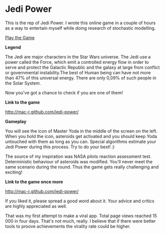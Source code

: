 # Jedi Power

This is the rep of Jedi Power. I wrote this online game in a couple of hours as a way to entertain myself while doing research of stochastic modelling.

[Play the Game](http://mac-r.github.com/jedi-power/ "Jedi Power")

**Legend**

The Jedi are major characters in the Star Wars universe. The Jedi use a power called the Force, which emit a controlled energy flow in order to serve and protect the Galactic Republic and the galaxy at large from conflict or governmental instability.The best of Human being can have not more than 47% of this universal energy. There are only 0,09% of such people in the Solar System.

Now you've got a chance to check if you are one of them!

**Link to the game**

http://mac-r.github.com/jedi-power/

**Gameplay**

You will see the icon of Master Yoda in the middle of the screen on the left. When you hold the icon, asteroids get activated and you should keep Yoda untouched with them as long as you can. Special algorithms estimate your Jedi Power during this process. Try to do your best! :)

The source of my inspiration was NASA pilots reaction assessment test. Deterministic behaviour of asteroids was modified. You'll never meet the same scenario during the round. Thus the game gets really challenging and exciting!

**Link to the game once more**

http://mac-r.github.com/jedi-power/

If you liked it, please spread a good word about it. Your advice and critics are highly appreciated as well.

That was my first attempt to make a viral app. Total page views reached 15 000 in four days. That's not much, really. I believe that if there were better tools to proove achievements the virality rate could be higher. 
